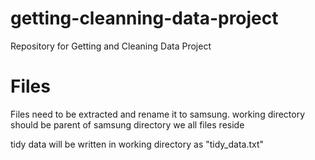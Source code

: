 # getting-cleanning-data-project
Repository for Getting and Cleaning Data Project

# Files
Files need to be extracted and rename it to samsung.
working directory should be parent of samsung directory we all files reside

tidy data will be written in working directory as "tidy_data.txt"
